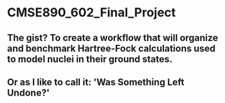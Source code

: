 # CMSE890_602_Final_Project

## The gist?  To create a workflow that will organize and benchmark Hartree-Fock calculations used to model nuclei in their ground states.
## Or as I like to call it: 'Was Something Left Undone?'


